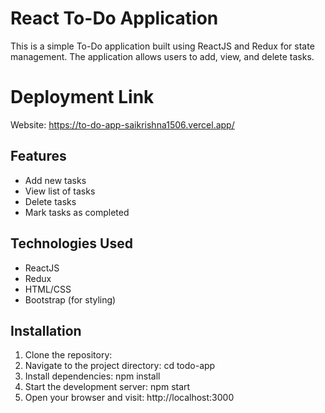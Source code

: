 # React To-Do Application

This is a simple To-Do application built using ReactJS and Redux for state management. The application allows users to add, view, and delete tasks.
# Deployment Link
Website: https://to-do-app-saikrishna1506.vercel.app/
## Features

- Add new tasks
- View list of tasks
- Delete tasks
- Mark tasks as completed

## Technologies Used

- ReactJS
- Redux
- HTML/CSS
- Bootstrap (for styling)

## Installation

1. Clone the repository:
2. Navigate to the project directory: cd todo-app
3. Install dependencies: npm install
4. Start the development server: npm start
5. Open your browser and visit: http://localhost:3000
